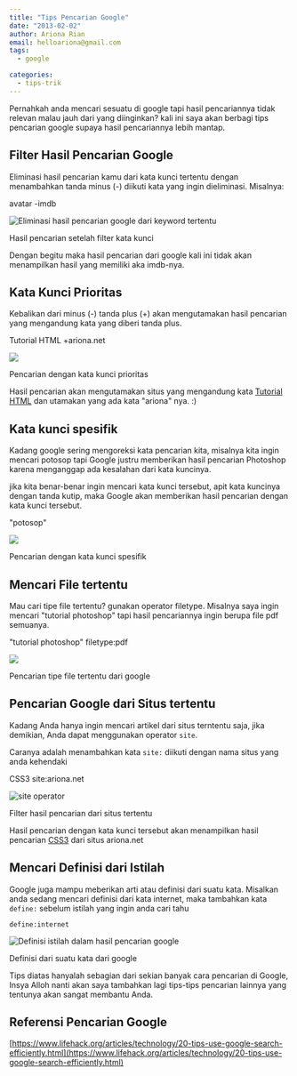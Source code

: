 ```yaml
---
title: "Tips Pencarian Google"
date: "2013-02-02"
author: Ariona Rian
email: helloariona@gmail.com
tags: 
  - google

categories: 
  - tips-trik
---
```


Pernahkah anda mencari sesuatu di google tapi hasil pencariannya tidak relevan malau jauh dari yang diinginkan? kali ini saya akan berbagi tips pencarian google supaya hasil pencariannya lebih mantap.

## Filter Hasil Pencarian Google

Eliminasi hasil pencarian kamu dari kata kunci tertentu dengan menambahkan tanda minus (-) diikuti kata yang ingin dieliminasi. Misalnya:

avatar -imdb

![Eliminasi hasil pencarian google dari keyword tertentu](/assets/img/eliminasi.png)

Hasil pencarian setelah filter kata kunci

Dengan begitu maka hasil pencarian dari google kali ini tidak akan menampilkan hasil yang memiliki aka imdb-nya.

## Kata Kunci Prioritas

Kebalikan dari minus (-) tanda plus (+) akan mengutamakan hasil pencarian yang mengandung kata yang diberi tanda plus.

Tutorial HTML +ariona.net

![](/assets/img/prioritas.jpg)

Pencarian dengan kata kunci prioritas

Hasil pencarian akan mengutamakan situs yang mengandung kata [Tutorial HTML](/category/tutorial/html-css/) dan utamakan yang ada kata "ariona" nya. :)

## Kata kunci spesifik

Kadang google sering mengoreksi kata pencarian kita, misalnya kita ingin mencari potosop tapi Google justru memberikan hasil pencarian Photoshop karena menganggap ada kesalahan dari kata kuncinya.

jika kita benar-benar ingin mencari kata kunci tersebut, apit kata kuncinya dengan tanda kutip, maka Google akan memberikan hasil pencarian dengan kata kunci tersebut.

"potosop"

![](/assets/img/exactly.jpg)

Pencarian dengan kata kunci spesifik

## Mencari File tertentu

Mau cari tipe file tertentu? gunakan operator filetype. Misalnya saya ingin mencari "tutorial photoshop" tapi hasil pencariannya ingin berupa file pdf semuanya.

"tutorial photoshop" filetype:pdf

![](/assets/img/filetype.jpg)

Pencarian tipe file tertentu dari google

## Pencarian Google dari Situs tertentu

Kadang Anda hanya ingin mencari artikel dari situs terntentu saja, jika demikian, Anda dapat menggunakan operator `site`.

Caranya adalah menambahkan kata `site:` diikuti dengan nama situs yang anda kehendaki

CSS3 site:ariona.net

![site operator](/assets/img/site.jpg)

Filter hasil pencarian dari situs tertentu

Hasil pencarian dengan kata kunci tersebut akan menampilkan hasil pencarian [CSS3](/tag/css3/) dari situs ariona.net

## Mencari Definisi dari Istilah

Google juga mampu meberikan arti atau definisi dari suatu kata. Misalkan anda sedang mencari definisi dari kata internet, maka tambahkan kata `define:` sebelum istilah yang ingin anda cari tahu

```
define:internet
```

![Definisi istilah dalam hasil pencarian google](/assets/img/define-internet%2520-%2520Google%2520Search.png)

Definisi dari suatu kata dari google

Tips diatas hanyalah sebagian dari sekian banyak cara pencarian di Google, Insya Alloh nanti akan saya tambahkan lagi tips-tips pencarian lainnya yang tentunya akan sangat membantu Anda.

## Referensi Pencarian Google

[https://www.lifehack.org/articles/technology/20-tips-use-google-search-efficiently.html](https://www.lifehack.org/articles/technology/20-tips-use-google-search-efficiently.html)
